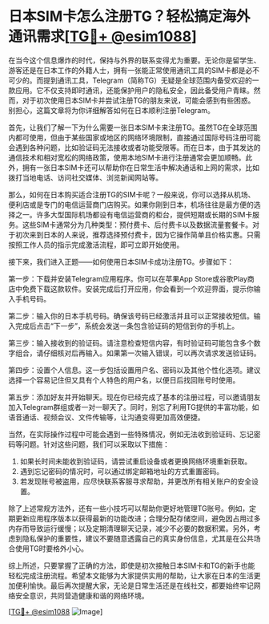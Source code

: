 # 日本SIM卡怎么注册TG？轻松搞定海外通讯需求[[TG💪+ @esim1088](https://t.me/s/esim1088)]

在当今这个信息爆炸的时代，保持与外界的联系变得尤为重要。无论你是留学生、游客还是在日本工作的外籍人士，拥有一张能正常使用通讯工具的SIM卡都是必不可少的。而提到通讯工具，Telegram（简称TG）无疑是全球范围内备受欢迎的一款应用。它不仅支持即时通讯，还能保护用户的隐私安全，因此备受用户青睐。然而，对于初次使用日本SIM卡并尝试注册TG的朋友来说，可能会感到有些困惑。别担心，这篇文章将为你详细解答如何在日本顺利注册Telegram。

首先，让我们了解一下为什么需要一张日本SIM卡来注册TG。虽然TG在全球范围内都可使用，但由于某些国家或地区的网络环境限制，直接通过国际号码注册可能会遇到各种问题，比如验证码无法接收或者功能受限等。而在日本，由于其发达的通信技术和相对宽松的网络政策，使用本地SIM卡进行注册通常会更加顺畅。此外，拥有一张日本SIM卡还可以帮助你在日常生活中解决通话和上网的需求，比如拨打当地电话、访问社交媒体、浏览新闻网站等。

那么，如何在日本购买适合注册TG的SIM卡呢？一般来说，你可以选择从机场、便利店或是专门的电信运营商门店购买。如果你刚到日本，机场往往是最方便的选择之一。许多大型国际机场都设有电信运营商的柜台，提供短期或长期的SIM卡服务。这些SIM卡通常分为几种类型：预付费卡、后付费卡以及数据流量套餐卡。对于初次来到日本的人来说，推荐选择预付费卡，因为它操作简单且价格实惠。只需按照工作人员的指示完成激活流程，即可立即开始使用。

接下来，我们进入正题——如何使用日本SIM卡成功注册TG。步骤如下：

第一步：下载并安装Telegram应用程序。你可以在苹果App Store或谷歌Play商店中免费下载这款软件。安装完成后打开应用，你会看到一个欢迎界面，提示你输入手机号码。

第二步：输入你的日本手机号码。确保该号码已经激活并且可以正常接收短信。输入完成后点击“下一步”，系统会发送一条包含验证码的短信到你的手机上。

第三步：输入接收到的验证码。请注意检查短信内容，有时验证码可能包含多个数字组合，请仔细核对后再输入。如果第一次输入错误，可以再次请求发送验证码。

第四步：设置个人信息。这一步包括设置用户名、密码以及其他个性化选项。建议选择一个容易记住但又具有个人特色的用户名，以便日后找回账号时使用。

第五步：添加好友并开始聊天。现在你已经完成了基本的注册过程，可以邀请朋友加入Telegram群组或者一对一聊天了。同时，别忘了利用TG提供的丰富功能，如语音通话、视频会议、文件传输等，让沟通变得更加高效便捷。

当然，在实际操作过程中可能会遇到一些特殊情况，例如无法收到验证码、忘记密码等问题。针对这些问题，我们可以采取以下措施：

1. 如果长时间未能收到验证码，请尝试重启设备或者更换网络环境重新获取。
2. 遇到忘记密码的情况时，可以通过绑定邮箱地址的方式重置密码。
3. 若发现账号被盗用，应尽快联系客服寻求帮助，并更改所有相关账户的安全设置。

除了上述常规方法外，还有一些小技巧可以帮助你更好地管理TG账号。例如，定期更新应用程序版本以获得最新的功能改进；合理分配存储空间，避免因占用过多内存而导致运行缓慢；以及定期清理聊天记录，减少不必要的数据积累。另外，考虑到隐私保护的重要性，建议不要随意透露自己的真实身份信息，尤其是在公共场合使用TG时要格外小心。

综上所述，只要掌握了正确的方法，即使是初次接触日本SIM卡和TG的新手也能轻松完成注册流程。希望本文能够为大家提供实用的帮助，让大家在日本的生活更加便利愉快。最后再次提醒大家，无论是日常生活还是在线社交，都要始终牢记网络安全意识，共同营造健康和谐的网络环境。

[[TG💪+ @esim1088](https://t.me/s/esim1088) ![Image](https://i.postimg.cc/4NQfJmqS/Snipaste-2025-05-13-00-14-12.png)]
